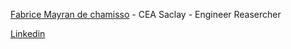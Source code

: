 [Fabrice Mayran de chamisso](https://fabricemdc.ocfmcreation.com/) - CEA Saclay - Engineer Reasercher

<!-- Put your address / P.O. box / other info right below your picture. You can also disable any these elements by editing `profile` property of the YAML header of your `_pages/about.md`. Edit `_bibliography/papers.bib` and Jekyll will render your [publications page](/al-folio/publications/) automatically. -->


<!-- Link to your social media connections, too. This theme is set up to use [Font Awesome icons](https://fontawesome.com/) and [Academicons](https://jpswalsh.github.io/academicons/), like the ones below. Add your Facebook, Twitter, LinkedIn, Google Scholar, or just disable all of them. -->
[Linkedin](https://www.linkedin.com/in/fabrice-mayran-de-chamisso-011422114/)


